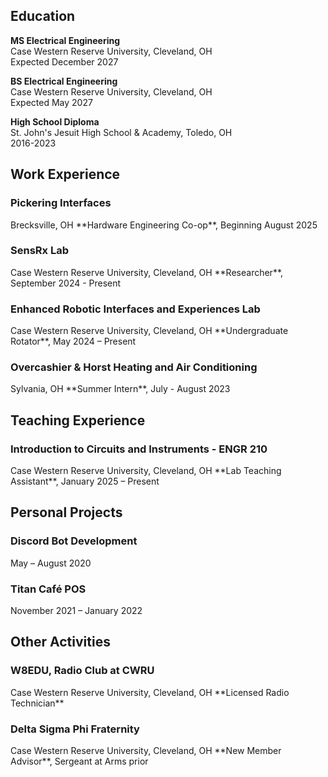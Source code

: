 <h2>Education</h2>

**MS Electrical Engineering**  
Case Western Reserve University, Cleveland, OH  
Expected December 2027

**BS Electrical Engineering**  
Case Western Reserve University, Cleveland, OH  
Expected May 2027  
  
**High School Diploma**  
St. John's Jesuit High School & Academy, Toledo, OH  
2016-2023

<h2>Work Experience</h2>

<h3>Pickering Interfaces</h3>
Brecksville, OH
**Hardware Engineering Co-op**, Beginning August 2025

<h3>SensRx Lab</h3>  
Case Western Reserve University, Cleveland, OH  
**Researcher**, September 2024 - Present  

<h3>Enhanced Robotic Interfaces and Experiences Lab</h3>  
Case Western Reserve University, Cleveland, OH  
**Undergraduate Rotator**, May 2024 – Present  

<h3>Overcashier & Horst Heating and Air Conditioning</h3>  
Sylvania, OH  
**Summer Intern**, July - August 2023  

<h2>Teaching Experience</h2>

<h3>Introduction to Circuits and Instruments - ENGR 210</h3>  
Case Western Reserve University, Cleveland, OH  
**Lab Teaching Assistant**, January 2025 – Present  

<h2>Personal Projects</h2>

<h3>Discord Bot Development</h3>  
May – August 2020  

<h3>Titan Café POS</h3>  
November 2021 – January 2022  

<h2>Other Activities</h2>

<h3>W8EDU, Radio Club at CWRU</h3>  
Case Western Reserve University, Cleveland, OH  
**Licensed Radio Technician**  

<h3>Delta Sigma Phi Fraternity</h3>  
Case Western Reserve University, Cleveland, OH  
**New Member Advisor**, Sergeant at Arms prior  